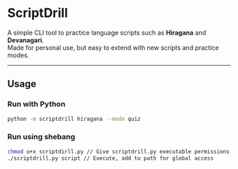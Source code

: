 # ScriptDrill

A simple CLI tool to practice language scripts such as **Hiragana** and **Devanagari**.  
Made for personal use, but easy to extend with new scripts and practice modes.

---

## Usage

### Run with Python
```bash
python -m scriptdrill hiragana --mode quiz
```

### Run using shebang
```bash
chmod u+x scriptdirll.py // Give scriptdrill.py executable permissions
./scriptdrill.py script // Execute, add to path for global access

```
```
```

